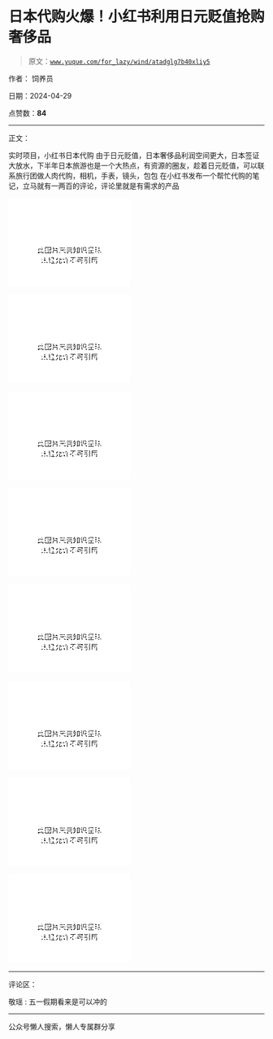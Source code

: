 # 日本代购火爆！小红书利用日元贬值抢购奢侈品

> 原文：[`www.yuque.com/for_lazy/wind/atadglg7b40xliy5`](https://www.yuque.com/for_lazy/wind/atadglg7b40xliy5)

作者： 饲养员

日期：2024-04-29

点赞数：**84**

* * *

正文：

实时项目，小红书日本代购
由于日元贬值，日本奢侈品利润空间更大，日本签证大放水，下半年日本旅游也是一个大热点，有资源的圈友，趁着日元贬值，可以联系旅行团做人肉代购，相机，手表，镜头，包包
在小红书发布一个帮忙代购的笔记，立马就有一两百的评论，评论里就是有需求的产品

![](img/a8d856822f8d686e73aa6be7a1f414b8.png)

![](img/d658be0b7c0984954468d03cf8d5a4c5.png)

![](img/2249c7286b7be105e0ff7be9f34aaa8b.png)

![](img/9b12e9e0415d1a5c8fa837d631242a4b.png)

![](img/663158b40c7936087434fdf26f3729fb.png)

![](img/25e5f10f59eb9eba0966239cda9edde7.png)

![](img/94a80d5e0077fb204afe75f3eb1efeec.png)

![](img/88fbdb84d7d474604cc3e727657cd7cb.png)

* * *

评论区：

敬瑶 : 五一假期看来是可以冲的

* * *

公众号懒人搜索，懒人专属群分享